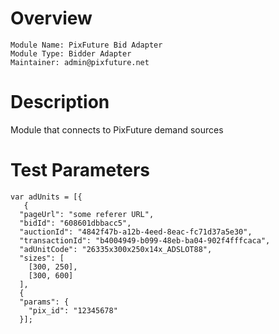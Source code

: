 # Overview

```
Module Name: PixFuture Bid Adapter
Module Type: Bidder Adapter
Maintainer: admin@pixfuture.net
```
# Description

Module that connects to PixFuture demand sources

# Test Parameters
```
var adUnits = [{
   {
  "pageUrl": "some referer URL",
  "bidId": "608601dbbacc5",
  "auctionId": "4842f47b-a12b-4eed-8eac-fc71d37a5e30",
  "transactionId": "b4004949-b099-48eb-ba04-902f4fffcaca",
  "adUnitCode": "26335x300x250x14x_ADSLOT88",
  "sizes": [
    [300, 250],
    [300, 600]
  ],
  {
  "params": {
    "pix_id": "12345678"
  }];
```
